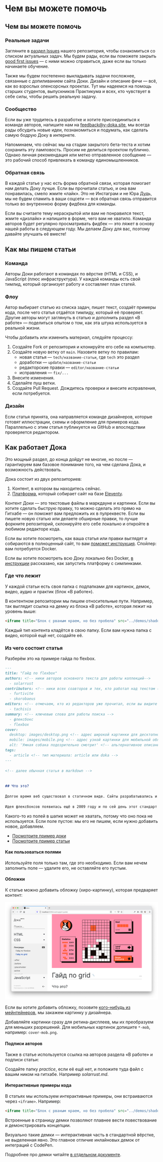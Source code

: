 # Чем вы можете помочь

## Чем вы можете помочь

### Реальные задачи

Загляните в [раздел Issues](https://github.com/doka-guide/content/issues) нашего репозитория, чтобы ознакомиться со списком актуальных задач. Мы будем рады, если вы поможете закрыть [good first issues](https://github.com/doka-guide/content/issues?q=is%3Aissue+is%3Aopen+label%3A"good+first+issue") — с ними можно справиться, даже если вы только начинаете обучение.

Также мы будем постепенно выкладывать задачи посложнее, связанные с допиливанием сайта Доки. Дизайн и описание фичи — всё, как во взрослых опенсорсных проектах. Тут мы надеемся на помощь старших студентов, выпускников Практикума и всех, кто чувствует в себе силы, чтобы решить реальную задачу.

### Сообщество

Если вы уже трудитесь в разработке и хотите присоединиться к команде авторов, напишите нам на [feedback@y-doka.site](mailto:feedback@y-doka.site), мы всегда рады обсудить новые идеи, познакомиться и подумать, как сделать самую бодрую Доку в интернете.

Напоминаем, что сейчас мы на стадии закрытого бета-теста и хотим сохранить эту ламповость. Просим не делиться проектом публично. Однако личная рекомендация или метко отправленное сообщение — это рабочий способ привлекать в команду единомышленников.

### Обратная связь

В каждой статье у нас есть форма обратной связи, которая помогает нам делать Доку лучше. Если вы прочитали статью, и она вам понравилась, смело жмите «лайк». Это не Инстаграм и не Юра Дудь, мы не будем спамить в ваши соцсети — вся обратная связь отправится только во внутреннюю форму фидбека для команды.

Если вы считаете тему нераскрытой или вам не понравился текст, жмите «дизлайк» и напишите в форме, чего вам не хватило. Команда авторов будет регулярно просматривать фидбек — это ляжет в основу нашей работы в следующем году. Мы делаем Доку для вас, поэтому давайте улучшать её вместе!

## Как мы пишем статьи

### Команда

Авторы Доки работают в командах по вёрстке (HTML и CSS), и JavaScript (плюс инфраструктура). У каждой команды есть свой тимлид, который организует работу и составляет план статей.

### Флоу

Автор выбирает статью из списка задач, пишет текст, создаёт примеры кода, после чего статья отдаётся тимлиду, который её проверяет.
Другие авторы могут заглянуть в статью и дополнить раздел «В работе» — поделиться опытом о том, как эта штука используется в реальной жизни.

Чтобы добавить или изменить материал, следуйте процессу:

1. Создайте Fork от репозитория и клонируйте его себе на компьютер.
1. Создайте новую ветку от `main`. Назовите ветку по правилам:
   * новая статья — `tech/название-статьи`, где `tech` это раздел
   * доработки — `update/название-статьи`
   * редакторские правки — `editor/название-статьи`
   * исправления — `fix/...`
1. Внесите изменения.
1. Сделайте пуш ветки.
1. Создайте Pull Request. Дождитесь проверки и внесите исправления, если потребуется.


### Дизайн

Если статья принята, она направляется команде дизайнеров, которые готовят иллюстрации, схемы и оформление для примеров кода. Параллельно с этим статья публикуется на GitHub и впоследствии проверяется редактором.

## Как работает Дока

Это мощный раздел, до конца дойдут не многие, но после — гарантируем вам базовое понимание того, на чем сделана Дока, и возможность действовать.

Дока состоит из двух репозиториев:

  1. Контент, в котором вы находитесь сейчас.
  1. [Платформа](https://github.com/doka-guide/platform), который собирает сайт на базе [Eleventy](https://www.11ty.dev/).

Контент Доки — это текстовые файлы в маркдауне и картинки. Если вы хотите сделать быструю правку, то можно сделать это прямо на Гитхабе — он поможет вам предложить их в пулреквесте. Если вы пишете новую статью или делаете обширные правки, то лучше форкните репозиторий, склонируйте его себе локально и откройте в любимом редакторе кода.

Если вы хотите посмотреть, как ваша статья или правки выглядят и собираются в полноценный сайт, то вам [поможет инструкция](https://github.com/doka-guide/content/blob/main/docs/preview.md). Спойлер: вам потребуется Docker.

Если вы хотите посмотреть всю Доку локально без Docker, [в инструкции](https://github.com/doka-guide/platform/blob/main/docs/how-to-run.md) рассказано, как запустить платформу с симлинками.

### Где что лежит

У каждой статьи есть своя папка с подпапками для картинок, демок, видео, аудио и практик (блок «В работе»).

В контентном репозитории мы пишем относительные пути. Например, так выглядит ссылка на демку из блока «В работе», которая лежит на уровень выше:

```markdown
<iframe title="Блок с рваным краем, но без пробела" src="../demos/shadow.html"></iframe>
```

Каждый тип контента кладётся в свою папку. Если вам нужна папка с видео, которой ещё нет, создайте её.

### Из чего состоит статья

Разберём это на примере гайда по flexbox.

```markdown
---
title: "Гайд по flexbox"
authors: <!-- ники авторов основного текста для работы коллекций-->
  - solarrust
contributors: <!-- ники всех соавторов и тех, кто работал над текстом (дописали «В работе»? Переписали блок? Вам сюда)-->
  - furtivite
  - skorobaeus
editors: <!-- отмечаем, кто из редакторов уже прочитал, если вы видите такую отметку, добавьте редактора в новый PR -->
  - tachisis
summary: <!-- ключевые слова для работы поиска -->
  - флексбокс
  - flexbox
cover:
  desktop: images/desktop.png <!-- адрес широкой картинки для десктопной обложки -->
  mobile: images/mobile.png <!-- адрес узкой картинки для мобильной обложки -->
  alt: 'Умная собака подозрительно смотрит' <!-- альтернативное описание для обложки -->
tags:
  - article <!-- тип материала: article или doka -->
---

<!-- далее обычная статья в markdown -->


## Что это?

Долгое время веб существовал в статичном виде. Сайты разрабатывались и просматривались только на экранах мониторов стационарных компьютеров. В масштабах истории совсем недавно у нас появилось огромное разнообразие различных экранов — от мобильных телефонов, до телевизоров — на которых мы можем взаимодействовать с сайтами. Отсюда появилась необходимость в гибких системах раскладки.

Идея флексбоксов появилась ещё в 2009 году и по сей день этот стандарт развивается и прорабатывается. Основная идея флексов — гибкое распределение места между элементами, гибкая расстановка, выравнивание, гибкое управление. Ключевое слово **гибкое**, что и отражено в названии (_flex — англ. гибко_).
```

Какого-то из полей в шапке может не хватать, потому что оно пока не используется. Если поле пустое: мы его не пишем, если нужно добавить новое, добавляем.

- [Посмотрите пример доки](./examples/doka.md)
- [Посмотрите пример статьи](./examples/article.md)

#### Как пользоваться полями

Используйте поля только там, где это необходимо. Если вам нечем заполнить поле — удалите его, не оставляйте его пустым.

#### Обложки

К статье можно добавить обложку (хиро-картинку), которая предваряет контент:

![Пример обложки](./images/contributing.png)

Если вы хотите добавить обложку, позовите [кого-нибудь из мейнтейнеров](https://github.com/doka-guide/content/blob/main/CODEOWNERS), мы закажем картинку у дизайнера.

Добавляйте картинки сразу для ретина-дисплеев, мы их преобразуем для меньших разрешений. Для мобильных картинок допишите `*-mob`, например: `cover-mob.png`.

#### Подписи авторов

Также в статье используется ссылка на авторов раздела «В работе» и подписи статьи:

Создайте папку _practice_, если её ещё нет, и положите туда файл с вашим ником на гитхабе. Например _solarrust.md_.

#### Интерактивные примеры кода

В статьях мы используем интерактивные примеры, они встраиваются через `<iframe>`. Например:

```markdown
<iframe title="Блок с рваным краем, но без пробела" src="../demos/shadow.html"></iframe>
```

Встроенные в страницу демки позволяют плавнее вести повествование и демонстрировать концепции.

Визуально такие демки — интерактивная часть в стандартной вёрстке, не выделенная явно. Это главное отличие инлайновых демок от интеграций с CodePen.

Подробнее про демки читайте [в отдельном документе](demos.md).
